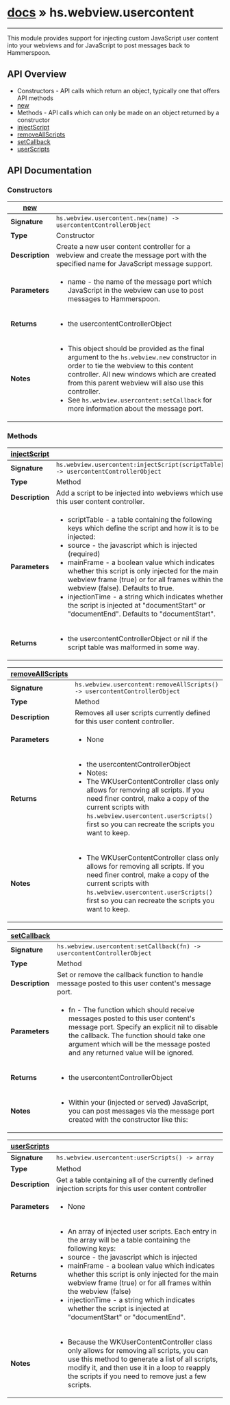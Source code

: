 # [docs](index.md) » hs.webview.usercontent
---

This module provides support for injecting custom JavaScript user content into your webviews and for JavaScript to post messages back to Hammerspoon.

## API Overview
* Constructors - API calls which return an object, typically one that offers API methods
 * [new](#new)
* Methods - API calls which can only be made on an object returned by a constructor
 * [injectScript](#injectScript)
 * [removeAllScripts](#removeAllScripts)
 * [setCallback](#setCallback)
 * [userScripts](#userScripts)

## API Documentation

### Constructors

| [new](#new)         |                                                                                     |
| --------------------------------------------|-------------------------------------------------------------------------------------|
| **Signature**                               | `hs.webview.usercontent.new(name) -> usercontentControllerObject`                                                                    |
| **Type**                                    | Constructor                                                                     |
| **Description**                             | Create a new user content controller for a webview and create the message port with the specified name for JavaScript message support.                                                                     |
| **Parameters**                              | <ul><li>name - the name of the message port which JavaScript in the webview can use to post messages to Hammerspoon.</li></ul> |
| **Returns**                                 | <ul><li>the usercontentControllerObject</li></ul>          |
| **Notes**                                   | <ul><li>This object should be provided as the final argument to the `hs.webview.new` constructor in order to tie the webview to this content controller.  All new windows which are created from this parent webview will also use this controller.</li><li>See `hs.webview.usercontent:setCallback` for more information about the message port.</li></ul>                |

### Methods

| [injectScript](#injectScript)         |                                                                                     |
| --------------------------------------------|-------------------------------------------------------------------------------------|
| **Signature**                               | `hs.webview.usercontent:injectScript(scriptTable) -> usercontentControllerObject`                                                                    |
| **Type**                                    | Method                                                                     |
| **Description**                             | Add a script to be injected into webviews which use this user content controller.                                                                     |
| **Parameters**                              | <ul><li>scriptTable - a table containing the following keys which define the script and how it is to be injected:</li><li>  source        - the javascript which is injected (required)</li><li>  mainFrame     - a boolean value which indicates whether this script is only injected for the main webview frame (true) or for all frames within the webview (false).  Defaults to true.</li><li>  injectionTime - a string which indicates whether the script is injected at "documentStart" or "documentEnd". Defaults to "documentStart".</li></ul> |
| **Returns**                                 | <ul><li>the usercontentControllerObject or nil if the script table was malformed in some way.</li></ul>          |

| [removeAllScripts](#removeAllScripts)         |                                                                                     |
| --------------------------------------------|-------------------------------------------------------------------------------------|
| **Signature**                               | `hs.webview.usercontent:removeAllScripts() -> usercontentControllerObject`                                                                    |
| **Type**                                    | Method                                                                     |
| **Description**                             | Removes all user scripts currently defined for this user content controller.                                                                     |
| **Parameters**                              | <ul><li>None</li></ul> |
| **Returns**                                 | <ul><li>the usercontentControllerObject</li><li>Notes:</li><li>The WKUserContentController class only allows for removing all scripts.  If you need finer control, make a copy of the current scripts with `hs.webview.usercontent.userScripts()` first so you can recreate the scripts you want to keep.</li></ul>          |
| **Notes**                                   | <ul><li>The WKUserContentController class only allows for removing all scripts.  If you need finer control, make a copy of the current scripts with `hs.webview.usercontent.userScripts()` first so you can recreate the scripts you want to keep.</li></ul>                |

| [setCallback](#setCallback)         |                                                                                     |
| --------------------------------------------|-------------------------------------------------------------------------------------|
| **Signature**                               | `hs.webview.usercontent:setCallback(fn) -> usercontentControllerObject`                                                                    |
| **Type**                                    | Method                                                                     |
| **Description**                             | Set or remove the callback function to handle message posted to this user content's message port.                                                                     |
| **Parameters**                              | <ul><li>fn - The function which should receive messages posted to this user content's message port.  Specify an explicit nil to disable the callback.  The function should take one argument which will be the message posted and any returned value will be ignored.</li></ul> |
| **Returns**                                 | <ul><li>the usercontentControllerObject</li></ul>          |
| **Notes**                                   | <ul><li>Within your (injected or served) JavaScript, you can post messages via the message port created with the constructor like this:</li></ul>                |

| [userScripts](#userScripts)         |                                                                                     |
| --------------------------------------------|-------------------------------------------------------------------------------------|
| **Signature**                               | `hs.webview.usercontent:userScripts() -> array`                                                                    |
| **Type**                                    | Method                                                                     |
| **Description**                             | Get a table containing all of the currently defined injection scripts for this user content controller                                                                     |
| **Parameters**                              | <ul><li>None</li></ul> |
| **Returns**                                 | <ul><li>An array of injected user scripts.  Each entry in the array will be a table containing the following keys:</li><li>  source        - the javascript which is injected</li><li>  mainFrame     - a boolean value which indicates whether this script is only injected for the main webview frame (true) or for all frames within the webview (false)</li><li>  injectionTime - a string which indicates whether the script is injected at "documentStart" or "documentEnd".</li></ul>          |
| **Notes**                                   | <ul><li>Because the WKUserContentController class only allows for removing all scripts, you can use this method to generate a list of all scripts, modify it, and then use it in a loop to reapply the scripts if you need to remove just a few scripts.</li></ul>                |

